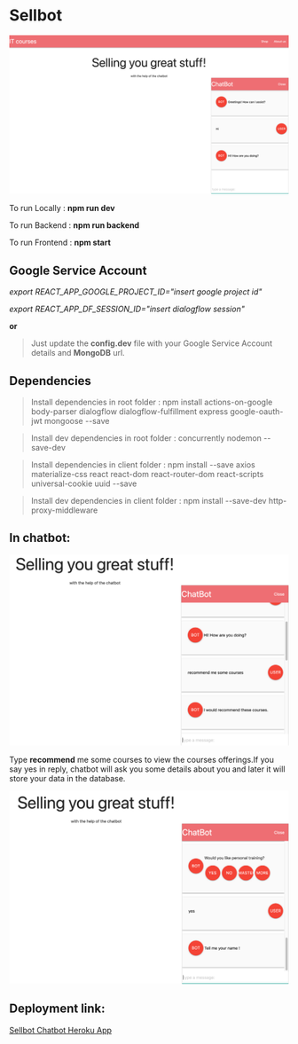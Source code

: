 # Sellbot

![Sellbot](https://github.com/silentworker101/Sellbot/blob/master/Image%202.png)

To run Locally : **npm run dev**

To run Backend : **npm run backend**

To run Frontend : **npm start**

## Google Service Account

*export REACT_APP_GOOGLE_PROJECT_ID="insert google project id"*

*export REACT_APP_DF_SESSION_ID="insert dialogflow session"*

**or**

> Just update the **config.dev** file with your Google Service Account details and **MongoDB** url.

## Dependencies

> Install dependencies in root folder : npm install actions-on-google body-parser dialogflow dialogflow-fulfillment express google-oauth-jwt mongoose --save

>Install  dev dependencies in root folder : concurrently nodemon --save-dev

>Install dependencies in client folder : npm install --save axios materialize-css react react-dom react-router-dom react-scripts universal-cookie uuid --save

>Install  dev dependencies in client folder : npm install --save-dev http-proxy-middleware

## In chatbot:
![](https://github.com/silentworker101/Sellbot/blob/master/Image%203.png)

Type **recommend** me some courses to view the courses offerings.If you say yes in reply, chatbot will ask you some details about you and later it will store your data in the database.

![](https://github.com/silentworker101/Sellbot/blob/master/Image%201.png)


## Deployment link:
[Sellbot Chatbot Heroku App](https://celebal-chatbot.herokuapp.com/)

    
